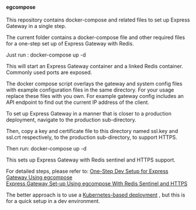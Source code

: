 #### egcompose
This repository contains docker-compose and related files to set up Express Gateway in a single step.

The current folder contains a docker-compose file and other required files for a one-step set up of Express Gateway with Redis.

Just run : docker-compose up -d

This will start an Express Gateway container and a linked Redis container. Commonly used ports are exposed.

The docker compose script overlays the gateway and system config files with example configuration files in the same directory. For your usage replace these files with you own. For example gateway config includes an API endpoint to find out the current IP address of the client.

To set up Express Gateway in a manner that is closer to a production deployment, navigate to the production sub-directory.

Then, copy a key and certificate file to this directory named ssl.key and ssl.crt respectively, to the production sub-directory, to support HTTPS.

Then run: docker-compose up -d

This sets up Express Gateway with Redis sentinel and HTTPS support. 

For detailed steps, please refer to:
[One-Step Dev Setup for Express Gateway Using egcompose](http://techyugadi.com/express_gateway_egcompose_1.html)  
[Express Gateway Set-up Using egcompose With Redis Sentinel and HTTPS](http://techyugadi.com/express_gateway_egcompose_2.html)

The better approach is to use a [Kubernetes-based deployment](https://github.com/DrMegavolt/k8s-redis-ha/blob/master/example/express-gateway.yml) , but this is for a quick setup in a dev environment.

